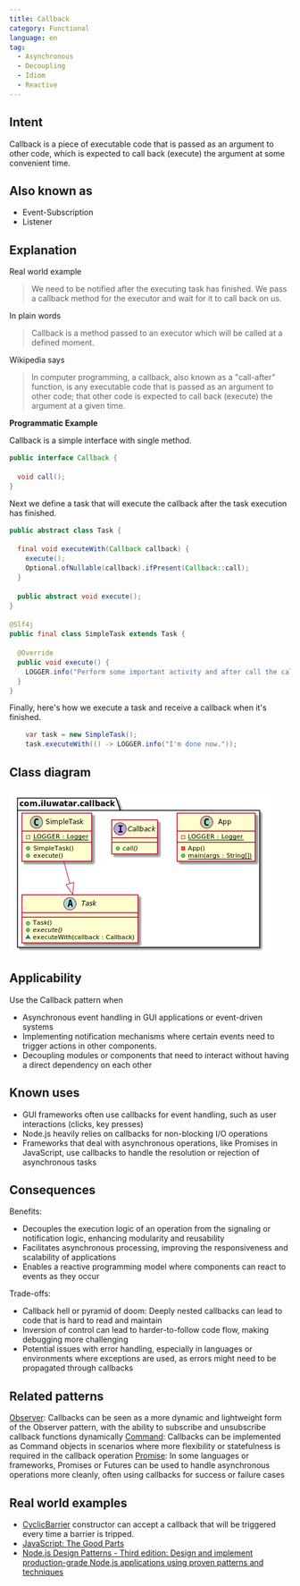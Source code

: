 ```yaml
---
title: Callback
category: Functional
language: en
tag:
  - Asynchronous
  - Decoupling
  - Idiom
  - Reactive
---
```


## Intent

Callback is a piece of executable code that is passed as an argument to other code, which is expected to call back (execute) the argument at some convenient time.

## Also known as

* Event-Subscription
* Listener

## Explanation

Real world example

> We need to be notified after the executing task has finished. We pass a callback method for the executor and wait for it to call back on us.     

In plain words

> Callback is a method passed to an executor which will be called at a defined moment. 

Wikipedia says

> In computer programming, a callback, also known as a "call-after" function, is any executable code that is passed as an argument to other code; that other code is expected to call back (execute) the argument at a given time.

**Programmatic Example**

Callback is a simple interface with single method.

```java
public interface Callback {

  void call();
}
```

Next we define a task that will execute the callback after the task execution has finished.

```java
public abstract class Task {

  final void executeWith(Callback callback) {
    execute();
    Optional.ofNullable(callback).ifPresent(Callback::call);
  }

  public abstract void execute();
}

@Slf4j
public final class SimpleTask extends Task {

  @Override
  public void execute() {
    LOGGER.info("Perform some important activity and after call the callback method.");
  }
}
```

Finally, here's how we execute a task and receive a callback when it's finished.

```java
    var task = new SimpleTask();
    task.executeWith(() -> LOGGER.info("I'm done now."));
```

## Class diagram

![Callback pattern class diagram](./etc/callback.png "Callback")

## Applicability

Use the Callback pattern when

* Asynchronous event handling in GUI applications or event-driven systems
* Implementing notification mechanisms where certain events need to trigger actions in other components.
* Decoupling modules or components that need to interact without having a direct dependency on each other

## Known uses

* GUI frameworks often use callbacks for event handling, such as user interactions (clicks, key presses)
* Node.js heavily relies on callbacks for non-blocking I/O operations
* Frameworks that deal with asynchronous operations, like Promises in JavaScript, use callbacks to handle the resolution or rejection of asynchronous tasks

## Consequences

Benefits:

* Decouples the execution logic of an operation from the signaling or notification logic, enhancing modularity and reusability
* Facilitates asynchronous processing, improving the responsiveness and scalability of applications
* Enables a reactive programming model where components can react to events as they occur

Trade-offs:

* Callback hell or pyramid of doom: Deeply nested callbacks can lead to code that is hard to read and maintain
* Inversion of control can lead to harder-to-follow code flow, making debugging more challenging
* Potential issues with error handling, especially in languages or environments where exceptions are used, as errors might need to be propagated through callbacks

## Related patterns

[Observer](https://java-design-patterns.com/patterns/observer/): Callbacks can be seen as a more dynamic and lightweight form of the Observer pattern, with the ability to subscribe and unsubscribe callback functions dynamically
[Command](https://java-design-patterns.com/patterns/command/): Callbacks can be implemented as Command objects in scenarios where more flexibility or statefulness is required in the callback operation
[Promise](https://java-design-patterns.com/patterns/promise/): In some languages or frameworks, Promises or Futures can be used to handle asynchronous operations more cleanly, often using callbacks for success or failure cases

## Real world examples

* [CyclicBarrier](http://docs.oracle.com/javase/7/docs/api/java/util/concurrent/CyclicBarrier.html#CyclicBarrier%28int,%20java.lang.Runnable%29) constructor can accept a callback that will be triggered every time a barrier is tripped.
* [JavaScript: The Good Parts](https://amzn.to/3TiQV61)
* [Node.js Design Patterns - Third edition: Design and implement production-grade Node.js applications using proven patterns and techniques](https://amzn.to/3VssjKG)

